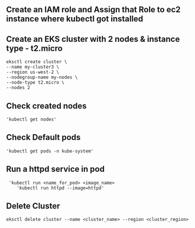 
## Create an IAM role and Assign that Role to ec2 instance where kubectl got installed

## Create an EKS cluster with 2 nodes & instance type - t2.micro
    eksctl create cluster \
    --name my-cluster3 \
    --region us-west-2 \
    --nodegroup-name my-nodes \
    --node-type t2.micro \
    --nodes 2

## Check created nodes
    'kubectl get nodes' 
    
## Check Default pods
    'kubectl get pods -n kube-system'
    
## Run a httpd service in pod
     'kubectl run <name_for_pod> <image_name>
        'kubectl run httpd --image=httpd'

## Delete Cluster
    eksctl delete cluster --name <cluster_name> --region <cluster_region>
